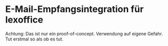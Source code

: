 # E-Mail-Empfangsintegration für lexoffice

Achtung: Das ist nur ein proof-of-concept. Verwendung auf eigene Gefahr. Tut erstmal so als ob es tut.
